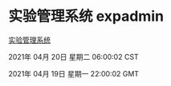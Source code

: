 # 实验管理系统 expadmin
[实验管理系统](http://:56808/expadmin-782313d2-e1b1-4ea7-932e-3a55e6a1a4d0/)

2021年 04月 20日 星期二 06:00:02 CST

2021年 04月 19日 星期一 22:00:02 GMT
